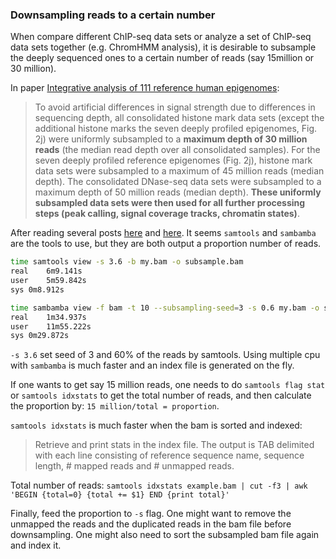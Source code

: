 ### Downsampling reads to a certain number

When compare different ChIP-seq data sets or analyze a set of ChIP-seq data sets together (e.g. ChromHMM analysis), it is desirable 
to subsample the deeply sequenced ones to a certain number of reads (say 15million or 30 million).

In paper [Integrative analysis of 111 reference human epigenomes](http://www.nature.com/nature/journal/v518/n7539/full/nature14248.html):

>To avoid artificial differences in signal strength due to differences in sequencing
depth, all consolidated histone mark data sets (except the additional histone marks
the seven deeply profiled epigenomes, Fig. 2j) were uniformly subsampled to a
**maximum depth of 30 million reads** (the median read depth over all consolidated
samples). For the seven deeply profiled reference epigenomes (Fig. 2j), histone mark
data sets were subsampled to a maximum of 45 million reads (median depth). The
consolidated DNase-seq data sets were subsampled to a maximum depth of 50
million reads (median depth). **These uniformly subsampled data sets were then used
for all further processing steps (peak calling, signal coverage tracks, chromatin states)**.

After reading several posts [here](https://www.biostars.org/p/76791/) and [here](https://groups.google.com/forum/#!topic/bedtools-discuss/gf0KeAJN2Cw).
It seems `samtools` and `sambamba` are the tools to use, but they are both output a proportion number of reads. 

```bash
time samtools view -s 3.6 -b my.bam -o subsample.bam
real	6m9.141s
user	5m59.842s
sys	0m8.912s

time sambamba view -f bam -t 10 --subsampling-seed=3 -s 0.6 my.bam -o subsample.bam
real	1m34.937s
user	11m55.222s
sys	0m29.872s
```
`-s 3.6` set seed of 3 and 60% of the reads by samtools.
Using multiple cpu with `sambamba` is much faster and an index file is generated on the fly.

If one wants to get say 15 million reads, one needs to do `samtools flag stat` or `samtools idxstats` to get the total number of reads,
and then calculate the proportion by:  `15 million/total = proportion`. 

`samtools idxstats` is much faster when the bam is sorted and indexed:
>Retrieve and print stats in the index file. The output is TAB delimited with each line consisting of reference sequence name, sequence length, # mapped reads and # unmapped reads.

Total number of reads: `samtools idxstats example.bam | cut -f3 | awk 'BEGIN {total=0} {total += $1} END {print total}'`

Finally, feed the proportion to `-s` flag. One might want to remove the unmapped the reads and the duplicated reads in the bam file before downsampling. One might also need to sort the subsampled bam file again and index it.
